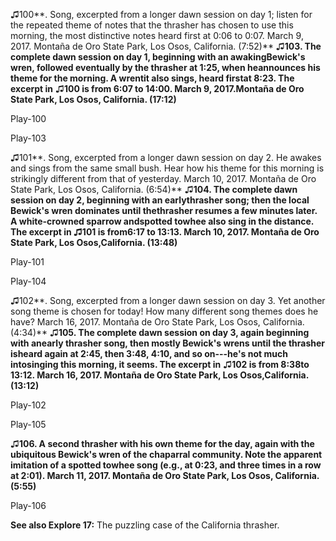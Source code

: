 ♫100**. Song, excerpted from a longer dawn session on day 1; listen for
the repeated theme of notes that the thrasher has chosen to use this
morning, the most distinctive notes heard first at 0:06 to 0:07. March
9, 2017. Montaña de Oro State Park, Los Osos, California. (7:52)**
♫**103. The complete dawn session on day 1, beginning with an awakingBewick's wren, followed eventually by the thrasher at 1:25, when heannounces his theme for the morning. A wrentit also sings, heard firstat 8:23. The excerpt in** ♫**100 is from 6:07 to 14:00. March 9, 2017.Montaña de Oro State Park, Los Osos, California. (17:12)**

Play-100

Play-103

♫101**. Song, excerpted from a longer dawn session on day 2. He awakes
and sings from the same small bush. Hear how his theme for this morning
is strikingly different from that of yesterday. March 10, 2017. Montaña
de Oro State Park, Los Osos, California. (6:54)**
♫**104. The complete dawn session on day 2, beginning with an earlythrasher song; then the local Bewick's wren dominates until thethrasher resumes a few minutes later. A white-crowned sparrow andspotted towhee also sing in the distance. The excerpt in ♫101 is from6:17 to 13:13. March 10, 2017. Montaña de Oro State Park, Los Osos,California. (13:48)**

Play-101

Play-104

♫102**. Song, excerpted from a longer dawn session on day 3. Yet another
song theme is chosen for today! How many different song themes does he
have? March 16, 2017. Montaña de Oro State Park, Los Osos, California.
(4:34)**
♫**105. The complete dawn session on day 3, again beginning with anearly thrasher song, then mostly Bewick's wrens until the thrasher isheard again at 2:45, then 3:48, 4:10, and so on---he's not much intosinging this morning, it seems. The excerpt in** ♫**102 is from 8:38to 13:12. March 16, 2017. Montaña de Oro State Park, Los Osos,California. (13:12)**

Play-102

Play-105

♫**106. A second thrasher with his own theme for the day, again with the
ubiquitous Bewick's wren of the chaparral community. Note the apparent
imitation of a spotted towhee song (e.g., at 0:23, and three times in a
row at 2:01). March 11, 2017. Montaña de Oro State Park, Los Osos,
California. (5:55)**

Play-106

**See also Explore 17:** The puzzling case of the California thrasher.
